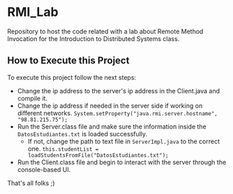 # RMI_Lab
Repository to host the code related with a lab about Remote Method Invocation for the Introduction to Distributed Systems class.
## How to Execute this Project
To execute this project follow the next steps:
- Change the ip address to the server's ip address in the Client.java and compile it.
- Change the ip address if needed in the server side if working on different networks.
`System.setProperty("java.rmi.server.hostname", "98.81.215.75");`
- Run the Server.class file and make sure the information inside the `DatosEstudiantes.txt` is loaded successfully.
  - If not, change the path to text file in `ServerImpl.java` to the correct one.
  `this.studentList = loadStudentsFromFile("DatosEstudiantes.txt");`
- Run the Client.class file and begin to interact with the server through the console-based UI.

That's all folks ;)